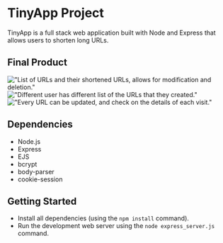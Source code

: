# TinyApp Project

TinyApp is a full stack web application built with Node and Express that allows users to shorten long URLs.

## Final Product

!["List of URLs and their shortened URLs, allows for modification and deletion."](https://github.com/vivienfan/w2d2-tiny-app/blob/master/docs/urls-page.png?raw=true)
!["Different user has different list of the URLs that they created."](https://github.com/vivienfan/w2d2-tiny-app/blob/master/docs/url-user-b.png?raw=true)
!["Every URL can be updated, and check on the details of each visit."](https://github.com/vivienfan/w2d2-tiny-app/blob/master/docs/url-show.png?raw=true)

## Dependencies

- Node.js
- Express
- EJS
- bcrypt
- body-parser
- cookie-session

## Getting Started

- Install all dependencies (using the `npm install` command).
- Run the development web server using the `node express_server.js` command.
